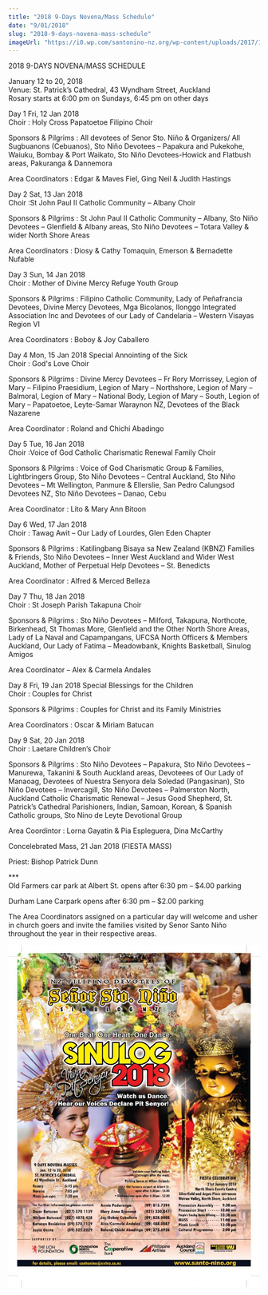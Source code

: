 ```yaml
---
title: "2018 9-Days Novena/Mass Schedule"
date: "9/01/2018"
slug: "2018-9-days-novena-mass-schedule"
imageUrl: "https://i0.wp.com/santonino-nz.org/wp-content/uploads/2017/11/24115267_10154796390508239_506741366_o-753x1024.jpg?resize=753%2C1024"
---
```


2018 9-DAYS NOVENA/MASS SCHEDULE

January 12 to 20, 2018  
Venue: St. Patrick’s Cathedral, 43 Wyndham Street, Auckland  
Rosary starts at 6:00 pm on Sundays, 6:45 pm on other days

Day 1 Fri, 12 Jan 2018  
Choir : Holy Cross Papatoetoe Filipino Choir

Sponsors & Pilgrims : All devotees of Senor Sto. Niño & Organizers/ All Sugbuanons (Cebuanos), Sto Niño Devotees – Papakura and Pukekohe, Waiuku, Bombay & Port Waikato, Sto Niño Devotees-Howick and Flatbush areas, Pakuranga & Dannemora

Area Coordinators : Edgar & Maves Fiel, Ging Neil & Judith Hastings

Day 2 Sat, 13 Jan 2018  
Choir :St John Paul II Catholic Community – Albany Choir

Sponsors & Pilgrims : St John Paul II Catholic Community – Albany, Sto Niño Devotees – Glenfield & Albany areas, Sto Niño Devotees – Totara Valley & wider North Shore Areas

Area Coordinators : Diosy & Cathy Tomaquin, Emerson & Bernadette Nufable

Day 3 Sun, 14 Jan 2018  
Choir : Mother of Divine Mercy Refuge Youth Group

Sponsors & Pilgrims : Filipino Catholic Community, Lady of Peñafrancia Devotees, Divine Mercy Devotees, Mga Bicolanos, Ilonggo Integrated Association Inc and Devotees of our Lady of Candelaria – Western Visayas Region VI

Area Coordinators : Boboy & Joy Caballero

Day 4 Mon, 15 Jan 2018 Special Annointing of the Sick  
Choir : God's Love Choir

Sponsors & Pilgrims : Divine Mercy Devotees – Fr Rory Morrissey, Legion of Mary – Filipino Praesidium, Legion of Mary – Northshore, Legion of Mary – Balmoral, Legion of Mary – National Body, Legion of Mary – South, Legion of Mary – Papatoetoe, Leyte-Samar Waraynon NZ, Devotees of the Black Nazarene

Area Coordinator : Roland and Chichi Abadingo

Day 5 Tue, 16 Jan 2018  
Choir :Voice of God Catholic Charismatic Renewal Family Choir

Sponsors & Pilgrims : Voice of God Charismatic Group & Families, Lightbringers Group, Sto Niño Devotees – Central Auckland, Sto Niño Devotees – Mt Wellington, Panmure & Ellerslie, San Pedro Calungsod Devotees NZ, Sto Niño Devotees – Danao, Cebu

Area Coordinator : Lito & Mary Ann Bitoon

Day 6 Wed, 17 Jan 2018  
Choir : Tawag Awit – Our Lady of Lourdes, Glen Eden Chapter

Sponsors & Pilgrims : Katilingbang Bisaya sa New Zealand (KBNZ) Families & Friends, Sto Niño Devotees – Inner West Auckland and Wider West Auckland, Mother of Perpetual Help Devotees – St. Benedicts

Area Coordinator : Alfred & Merced Belleza

Day 7 Thu, 18 Jan 2018  
Choir : St Joseph Parish Takapuna Choir

Sponsors & Pilgrims : Sto Niño Devotees – Milford, Takapuna, Northcote, Birkenhead, St Thomas More, Glenfield and the Other North Shore Areas, Lady of La Naval and Capampangans, UFCSA North Officers & Members Auckland, Our Lady of Fatima – Meadowbank, Knights Basketball, Sinulog Amigos

Area Coordinator – Alex & Carmela Andales

Day 8 Fri, 19 Jan 2018 Special Blessings for the Children  
Choir : Couples for Christ

Sponsors & Pilgrims : Couples for Christ and its Family Ministries

Area Coordinators : Oscar & Miriam Batucan

Day 9 Sat, 20 Jan 2018  
Choir : Laetare Children’s Choir

Sponsors & Pilgrims : Sto Niño Devotees – Papakura, Sto Niño Devotees – Manurewa, Takanini & South Auckland areas, Devoteees of Our Lady of Manaoag, Devotees of Nuestra Senyora dela Soledad (Pangasinan), Sto Niño Devotees – Invercagill, Sto Niño Devotees – Palmerston North, Auckland Catholic Charismatic Renewal – Jesus Good Shepherd, St. Patrick’s Cathedral Parishioners, Indian, Samoan, Korean, & Spanish Catholic groups, Sto Nino de Leyte Devotional Group

Area Coordintor : Lorna Gayatin & Pia Espleguera, Dina McCarthy

Concelebrated Mass, 21 Jan 2018 (FIESTA MASS)

Priest: Bishop Patrick Dunn

\*\*\*  
Old Farmers car park at Albert St. opens after 6:30 pm – $4.00 parking

Durham Lane Carpark opens after 6:30 pm – $2.00 parking

The Area Coordinators assigned on a particular day will welcome and usher in church goers and invite the families visited by Senor Santo Niño throughout the year in their respective areas.

![](assets\images\24115267_10154796390508239_506741366_o-753x1024.jpg)